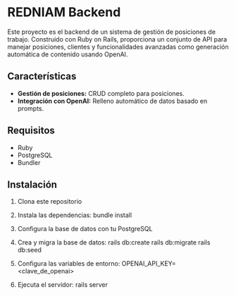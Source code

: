 # REDNIAM Backend

Este proyecto es el backend de un sistema de gestión de posiciones de trabajo. Construido con Ruby on Rails, proporciona un conjunto de API para manejar posiciones, clientes y funcionalidades avanzadas como generación automática de contenido usando OpenAI.

## Características

- **Gestión de posiciones:** CRUD completo para posiciones.
- **Integración con OpenAI:** Relleno automático de datos basado en prompts.

## Requisitos

- Ruby
- PostgreSQL
- Bundler

## Instalación

1. Clona este repositorio

2. Instala las dependencias:
bundle install

3. Configura la base de datos con tu PostgreSQL

4. Crea y migra la base de datos:
rails db:create
rails db:migrate
rails db:seed

5. Configura las variables de entorno:
OPENAI_API_KEY=<clave_de_openai>

6. Ejecuta el servidor:
rails server